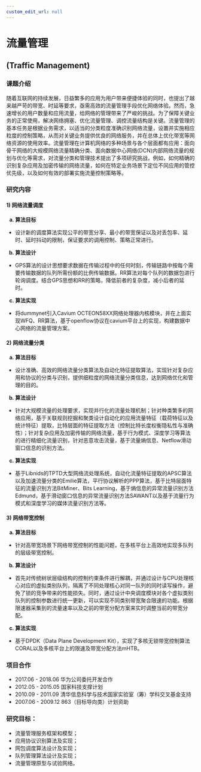 ```yaml
---
custom_edit_url: null
---
```


# 流量管理
## (Traffic Management)

### 课题介绍

随着互联网的持续发展，日益繁多的应用为用户带来便捷体验的同时，也提出了越来越严苛的带宽、时延等要求，亟需高效的流量管理手段优化网络体验。然而，急速增长的用户数量和应用流量，给网络的管理带来了严峻的挑战。为了保障关键业务的正常使用，解决网络拥塞、优化流量管理、调控流量结构是关键。流量管理的基本任务是根据业务需求，以适当的分类粒度准确识别网络流量，设置并实施相应粒度的控制策略，从而对关键业务提供优良的网络服务，并在总体上优化带宽等网络资源的使用效率。流量管理在计算机网络的多种场景与各个层面都有应用：面向骨干网络的大规模网络流量精确分类、面向数据中心网络(DCN)内部网络流量的规划与优化等需求，对流量分类和管理技术提出了多项研究挑战，例如，如何精确的识别复杂应用及加密传输的网络流量，如何在特定业务场景下定位不同应用的管控优先级，以及如何有效的部署实施流量控制策略等。

### 研究内容

#### 1) 网络流量调度

<b>
<ol type="a">
<li>算法目标</li>
</ol>
</b>

* 设计新的调度算法实现公平的带宽分享、最小的带宽保证以及对丢包率、延时、延时抖动的限制，保证要求的调用控制、策略正常进行。

<b>
<ol type="a" start="2">
<li>算法设计</li>
</ol>
</b>

* GPS算法的设计思想要求数据在传输过程中的任何时刻，传输链路中按每个需要传输数据的队列所需份额的比例传输数据。RR算法对每个队列的数据包进行轮询调度。结合GPS思想和RR的策略，降低前者的复杂度，减小后者的延时。

<b>
<ol type="a" start="3">
<li>算法实现</li>
</ol>
</b>

* 将dummynet引入Cavium OCTEON58XX网络处理器内核模块，并在上面实现WFQ、RR算法，基于openflow协议在cavium平台上的实现，构建数据中心网络的流量管理方案。

#### 2) 网络流量分类

<b>
<ol type="a">
<li>算法目标</li>
</ol>
</b>

* 设计准确、高效的网络流量分类算法及自动化特征提取算法，实现针对复杂应用和协议的分类与识别，提供细粒度的网络流量分类信息，达到网络优化和管理的目的。

<b>
<ol type="a" start="2">
<li>算法设计</li>
</ol>
</b>

* 针对大规模流量的处理要求，实现并行化的流量处理机制；针对种类繁多的网络应用，基于关联规则挖掘和聚类设计自动化的应用流量特征（载荷特征以及统计特征）提取，比特层面的特征提取方法（控制比特长度权衡隐私性与准确性）；针对复杂应用及加密传输的网络流量，基于行为模式、深度学习等算法的进行精细化流量识别，针对恶意攻击流量，基于流量熵信息、Netflow滑动窗口信息的识别方法。

<b>
<ol type="a" start="3">
<li>算法实现</li>
</ol>
</b>

* 基于Libnids的TPTD大型网络流处理系统，自动化流量特征提取的APSC算法以及加速流量分类的Emilie算法，平行协议解析的PPP算法，基于比特层面特征的流量识别方法BitMiner、Bits Learning，基于熵信息的异常流量识别方法Edmund，基于滑动窗口信息的异常流量识别方法SAWANT以及基于流量行为模式和深度学习的媒体流量识别方法等。

#### 3) 网络带宽控制

<b>
<ol type="a">
<li>算法目标</li>
</ol>
</b>

* 针对高带宽场景下网络带宽控制的性能问题，在多核平台上高效地实现多队列的层级带宽控制。

<b>
<ol type="a" start="2">
<li>算法设计</li>
</ol>
</b>

* 首先对传统树状层级结构的控制约束条件进行解耦，并通过设计与CPU处理核心对应的虚拟类别队列，隔离了不同处理核心对同一队列的同时读写操作，避免了锁的竞争带来的性能损失。同时，通过设计中央调度模块对各个虚拟类别队列的控制参数进行统一更新，可以实现不同类别带宽聚合限速的功能。根据限速器采集到的流量速率以及之前的带宽分配方案来实时调整当前的带宽分配。

<b>
<ol type="a" start="3">
<li>算法实现</li>
</ol>
</b>


* 基于DPDK（Data Plane Development Kit），实现了多核无锁带宽控制算法CORAL以及多核平台上的限速及带宽分配方法mHTB。

### 项目合作

* 2017.06 - 2018.06 华为公司委托开发合作
* 2012.05 - 2015.05 国家科技支撑计划
* 2010.09 - 2011.09 清华信息科学与技术国家实验室（筹）学科交叉基金支持
* 2007.06 - 2009.12 863（目标导向类）计划资助

### 研究目标：

* 流量管理服务框架和模型；
* 应用协议识别算法及实现；
* 网包调度算法设计及实现；
* 队列管理算法设计及实现；
* 流量管理原型与试验网络。
